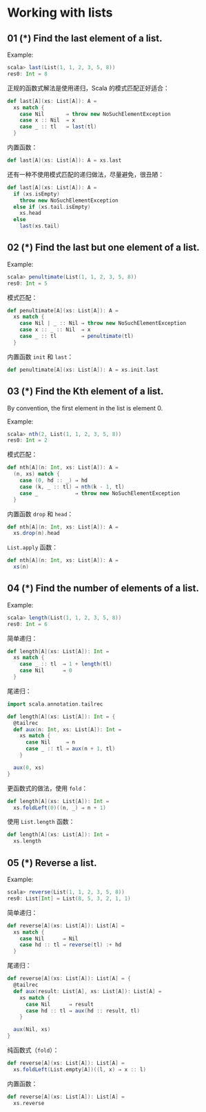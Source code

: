 # Working with lists

## 01 (*) Find the last element of a list.

Example:

```Scala
scala> last(List(1, 1, 2, 3, 5, 8))
res0: Int = 8
```

正规的函数式解法是使用递归，Scala 的模式匹配正好适合：

```Scala
def last[A](xs: List[A]): A =
  xs match {
    case Nil       ⇒ throw new NoSuchElementException
    case x :: Nil  ⇒ x
    case _ :: tl   ⇒ last(tl)
  }
```

内置函数：

```Scala
def last[A](xs: List[A]): A = xs.last
```

还有一种不使用模式匹配的递归做法，尽量避免，很丑陋：

```Scala
def last[A](xs: List[A]): A =
  if (xs.isEmpty)
    throw new NoSuchElementException
  else if (xs.tail.isEmpty)
    xs.head
  else
    last(xs.tail)
```

## 02 (*) Find the last but one element of a list.

Example:

```Scala
scala> penultimate(List(1, 1, 2, 3, 5, 8))
res0: Int = 5
```

模式匹配：

```Scala
def penultimate[A](xs: List[A]): A =
  xs match {
    case Nil | _ :: Nil ⇒ throw new NoSuchElementException
    case x :: _ :: Nil  ⇒ x
    case _ :: tl        ⇒ penultimate(tl)
  }
```

内置函数 `init` 和 `last`：

```Scala
def penultimate[A](xs: List[A]): A = xs.init.last
```

## 03 (*) Find the Kth element of a list.

By convention, the first element in the list is element 0.

Example:

```Scala
scala> nth(2, List(1, 1, 2, 3, 5, 8))
res0: Int = 2
```

模式匹配：

```Scala
def nth[A](n: Int, xs: List[A]): A =
  (n, xs) match {
    case (0, hd :: _) ⇒ hd
    case (k, _ :: tl) ⇒ nth(k - 1, tl)
    case _            ⇒ throw new NoSuchElementException
  }
```

内置函数 `drop` 和 `head`：

```Scala
def nth[A](n: Int, xs: List[A]): A =
  xs.drop(n).head
```

`List.apply` 函数：

```Scala
def nth[A](n: Int, xs: List[A]): A =
  xs(n)
```

## 04 (*) Find the number of elements of a list.

Example:

```Scala
scala> length(List(1, 1, 2, 3, 5, 8))
res0: Int = 6
```

简单递归：

```Scala
def length[A](xs: List[A]): Int =
  xs match {
    case _ :: tl  ⇒ 1 + length(tl)
    case Nil      ⇒ 0
  }
```

尾递归：

```Scala
import scala.annotation.tailrec

def length[A](xs: List[A]): Int = {
  @tailrec
  def aux(n: Int, xs: List[A]): Int =
    xs match {
      case Nil     ⇒ n
      case _ :: tl ⇒ aux(n + 1, tl)
    }

  aux(0, xs)
}
```

更函数式的做法，使用 `fold`：

```Scala
def length[A](xs: List[A]): Int =
  xs.foldLeft(0)((n, _) ⇒ n + 1)
```

使用 `List.length` 函数：

```Scala
def length[A](xs: List[A]): Int =
  xs.length
```

## 05 (*) Reverse a list.

Example:

```Scala
scala> reverse(List(1, 1, 2, 3, 5, 8))
res0: List[Int] = List(8, 5, 3, 2, 1, 1)
```

简单递归：

```Scala
def reverse[A](xs: List[A]): List[A] =
  xs match {
    case Nil      ⇒ Nil
    case hd :: tl ⇒ reverse(tl) :+ hd
  }
```

尾递归：

```Scala
def reverse[A](xs: List[A]): List[A] = {
  @tailrec
  def aux(result: List[A], xs: List[A]): List[A] =
    xs match {
      case Nil      ⇒ result
      case hd :: tl ⇒ aux(hd :: result, tl)
    }

  aux(Nil, xs)
}
```

纯函数式（`fold`）：

```Scala
def reverse[A](xs: List[A]): List[A] =
  xs.foldLeft(List.empty[A])((l, x) ⇒ x :: l)
```

内置函数：

```Scala
def reverse[A](xs: List[A]): List[A] =
  xs.reverse
```
